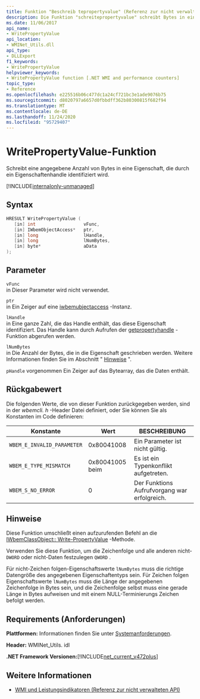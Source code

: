 ```yaml
---
title: Funktion "Beschreib tepropertyvalue" (Referenz zur nicht verwalteten API)
description: Die Funktion "schreitepropertyvalue" schreibt Bytes in eine Eigenschaft.
ms.date: 11/06/2017
api_name:
- WritePropertyValue
api_location:
- WMINet_Utils.dll
api_type:
- DLLExport
f1_keywords:
- WritePropertyValue
helpviewer_keywords:
- WritePropertyValue function [.NET WMI and performance counters]
topic_type:
- Reference
ms.openlocfilehash: e225516b06c477dc1a24cf721bc3e1ade9076b75
ms.sourcegitcommit: d8020797a6657d0fbbdff362b80300815f682f94
ms.translationtype: MT
ms.contentlocale: de-DE
ms.lasthandoff: 11/24/2020
ms.locfileid: "95729407"
---
```

# <a name="writepropertyvalue-function"></a>WritePropertyValue-Funktion

Schreibt eine angegebene Anzahl von Bytes in eine Eigenschaft, die durch ein Eigenschaftenhandle identifiziert wird.

[!INCLUDE[internalonly-unmanaged](../../../../includes/internalonly-unmanaged.md)]

## <a name="syntax"></a>Syntax  
  
```cpp  
HRESULT WritePropertyValue (
   [in] int                  vFunc,
   [in] IWbemObjectAccess*   ptr,
   [in] long                 lHandle,
   [in] long                 lNumBytes,
   [in] byte*                aData
);
```  

## <a name="parameters"></a>Parameter

`vFunc`  
in Dieser Parameter wird nicht verwendet.

`ptr`  
in Ein Zeiger auf eine [iwbemubjectaccess](/windows/desktop/api/wbemcli/nn-wbemcli-iwbemobjectaccess) -Instanz.

`lHandle`  
in Eine ganze Zahl, die das Handle enthält, das diese Eigenschaft identifiziert. Das Handle kann durch Aufrufen der [getpropertyhandle](getpropertyhandle.md) -Funktion abgerufen werden.

`lNumBytes`  
in Die Anzahl der Bytes, die in die Eigenschaft geschrieben werden. Weitere Informationen finden Sie im Abschnitt " [Hinweise](#remarks) ".

`pHandle` vorgenommen Ein Zeiger auf das Bytearray, das die Daten enthält.

## <a name="return-value"></a>Rückgabewert

Die folgenden Werte, die von dieser Funktion zurückgegeben werden, sind in der *wbemcli. h* -Header Datei definiert, oder Sie können Sie als Konstanten im Code definieren:

|Konstante  |Wert  |BESCHREIBUNG  |
|---------|---------|---------|
|`WBEM_E_INVALID_PARAMETER` | 0x80041008 | Ein Parameter ist nicht gültig. |
|`WBEM_E_TYPE_MISMATCH` | 0x80041005 beim | Es ist ein Typenkonflikt aufgetreten. |
|`WBEM_S_NO_ERROR` | 0 | Der Funktions Aufrufvorgang war erfolgreich.  |
  
## <a name="remarks"></a>Hinweise

Diese Funktion umschließt einen aufzurufenden Befehl an die [IWbemClassObject:: Write-PropertyValue](/windows/desktop/api/wbemcli/nf-wbemcli-iwbemobjectaccess-writepropertyvalue) -Methode.

Verwenden Sie diese Funktion, um die Zeichenfolge und alle anderen nicht- `DWORD` oder nicht-Daten festzulegen `QWORD` .

Für nicht-Zeichen folgen-Eigenschaftswerte `lNumBytes` muss die richtige Datengröße des angegebenen Eigenschaftentyps sein. Für Zeichen folgen Eigenschaftswerte `lNumBytes` muss die Länge der angegebenen Zeichenfolge in Bytes sein, und die Zeichenfolge selbst muss eine gerade Länge in Bytes aufweisen und mit einem NULL-Terminierungs Zeichen befolgt werden.

## <a name="requirements"></a>Requirements (Anforderungen)  

**Plattformen:** Informationen finden Sie unter [Systemanforderungen](../../get-started/system-requirements.md).  
  
 **Header:** WMINet_Utils. idl  
  
 **.NET Framework Versionen:**[!INCLUDE[net_current_v472plus](../../../../includes/net-current-v472plus.md)]  
  
## <a name="see-also"></a>Weitere Informationen

- [WMI und Leistungsindikatoren (Referenz zur nicht verwalteten API)](index.md)
